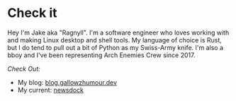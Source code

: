 # Check it
Hey I'm Jake aka "Ragnyll".
 I'm a software engineer who loves working with and making Linux desktop and shell tools.
 My language of choice is Rust, but I do tend to pull out a bit of Python as my Swiss-Army knife.
 I'm also a bboy and I've been representing Arch Enemies Crew since 2017.

_Check Out:_

- My blog: [blog.gallowzhumour.dev](https://blog.gallowzhumour.dev)
- My current: [newsdock](https://github.com/Ragnyll/newsdock)
